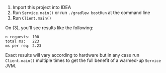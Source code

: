 1. Import this project into IDEA
2. Run `Service.main()` or run `./gradlew bootRun` at the command line
3. Run `Client.main()`

On (3), you'll see results like the following:

    n requests: 100
    total ms:   223
    ms per req: 2.23

Exact results will vary according to hardware but in any case run `Client.main()` multiple times to get the full benefit of a warmed-up `Service` JVM.
